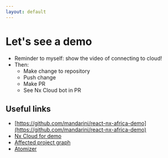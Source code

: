 ```yaml
---
layout: default
---
```


# Let's see a demo

* Reminder to myself: show the video of connecting to cloud!
* Then:
  - Make change to repository
  - Push change
  - Make PR
  - See Nx Cloud bot in PR

## Useful links

- [https://github.com/mandarini/react-nx-africa-demo](https://github.com/mandarini/react-nx-africa-demo)
- [Nx Cloud for demo](https://staging.nx.app/orgs/66ec59aaf76d115a9da91166/workspaces/672ddb3aadf73e8380807171/overview)
- [Affected project graph](https://snapshot.nx.app/cipes/672d93d0475a6d3bf6b00172/graph?runGroup=11736105600-1-linux-x86)
- [Atomizer](https://staging.nx.app/runs/JgHM79T3Nk)

